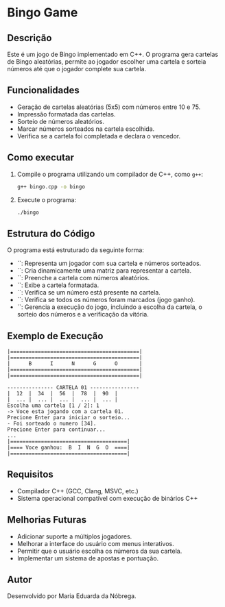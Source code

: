 # Bingo Game

## Descrição

Este é um jogo de Bingo implementado em C++. O programa gera cartelas de Bingo aleatórias, permite ao jogador escolher uma cartela e sorteia números até que o jogador complete sua cartela.

## Funcionalidades

- Geração de cartelas aleatórias (5x5) com números entre 10 e 75.
- Impressão formatada das cartelas.
- Sorteio de números aleatórios.
- Marcar números sorteados na cartela escolhida.
- Verifica se a cartela foi completada e declara o vencedor.

## Como executar

1. Compile o programa utilizando um compilador de C++, como `g++`:

   ```sh
   g++ bingo.cpp -o bingo
   ```

2. Execute o programa:

   ```sh
   ./bingo
   ```

## Estrutura do Código

O programa está estruturado da seguinte forma:

- ``: Representa um jogador com sua cartela e números sorteados.
- ``: Cria dinamicamente uma matriz para representar a cartela.
- ``: Preenche a cartela com números aleatórios.
- ``: Exibe a cartela formatada.
- ``: Verifica se um número está presente na cartela.
- ``: Verifica se todos os números foram marcados (jogo ganho).
- ``: Gerencia a execução do jogo, incluindo a escolha da cartela, o sorteio dos números e a verificação da vitória.

## Exemplo de Execução

```
|==========================================|
|==========================================|
|      B      I      N      G      O       |
|==========================================|
|==========================================|

--------------- CARTELA 01 ----------------
|  12  |  34  |  56  |  78  |  90  |
|  ... |  ... |  ... |  ... |  ... |
Escolha uma cartela [1 / 2]: 1
-> Voce esta jogando com a cartela 01.
Precione Enter para iniciar o sorteio...
- Foi sorteado o numero [34].
Precione Enter para continuar...
...
|======================================|
|==== Voce ganhou:  B  I  N  G  O  ====|
|======================================|
```

## Requisitos

- Compilador C++ (GCC, Clang, MSVC, etc.)
- Sistema operacional compatível com execução de binários C++

## Melhorias Futuras

- Adicionar suporte a múltiplos jogadores.
- Melhorar a interface do usuário com menus interativos.
- Permitir que o usuário escolha os números da sua cartela.
- Implementar um sistema de apostas e pontuação.

## Autor

Desenvolvido por Maria Eduarda da Nóbrega.

